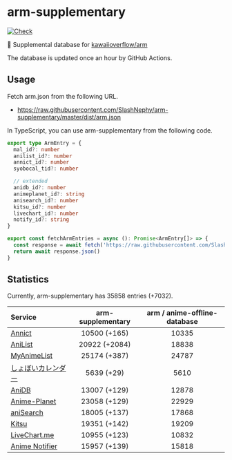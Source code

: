 # arm-supplementary

[![Check](https://github.com/SlashNephy/arm-supplementary/actions/workflows/check-node.yml/badge.svg)](https://github.com/SlashNephy/arm-supplementary/actions/workflows/check-node.yml)

💊 Supplemental database for [kawaiioverflow/arm](https://github.com/kawaiioverflow/arm)

The database is updated once an hour by GitHub Actions.

## Usage

Fetch arm.json from the following URL.

- https://raw.githubusercontent.com/SlashNephy/arm-supplementary/master/dist/arm.json

In TypeScript, you can use arm-supplementary from the following code.

```TypeScript
export type ArmEntry = {
  mal_id?: number
  anilist_id?: number
  annict_id?: number
  syobocal_tid?: number

  // extended
  anidb_id?: number
  animeplanet_id?: string
  anisearch_id?: number
  kitsu_id?: number
  livechart_id?: number
  notify_id?: string
}

export const fetchArmEntries = async (): Promise<ArmEntry[]> => {
  const response = await fetch('https://raw.githubusercontent.com/SlashNephy/arm-supplementary/master/dist/arm.json')
  return await response.json()
}
```

## Statistics

Currently, arm-supplementary has 35858 entries (+7032).

| Service                                     | arm-supplementary | arm / anime-offline-database |
| :------------------------------------------ | :---------------: | :--------------------------: |
| [Annict](https://annict.com)                |   10500 (+165)    |            10335             |
| [AniList](https://anilist.co)               |   20922 (+2084)   |            18838             |
| [MyAnimeList](https://myanimelist.net)      |   25174 (+387)    |            24787             |
| [しょぼいカレンダー](https://cal.syoboi.jp) |    5639 (+29)     |             5610             |
| [AniDB](https://anidb.net)                  |   13007 (+129)    |            12878             |
| [Anime-Planet](https://anime-planet.com)    |   23058 (+129)    |            22929             |
| [aniSearch](https://anisearch.com)          |   18005 (+137)    |            17868             |
| [Kitsu](https://kitsu.io)                   |   19351 (+142)    |            19209             |
| [LiveChart.me](https://livechart.me)        |   10955 (+123)    |            10832             |
| [Anime Notifier](https://notify.moe)        |   15957 (+139)    |            15818             |
